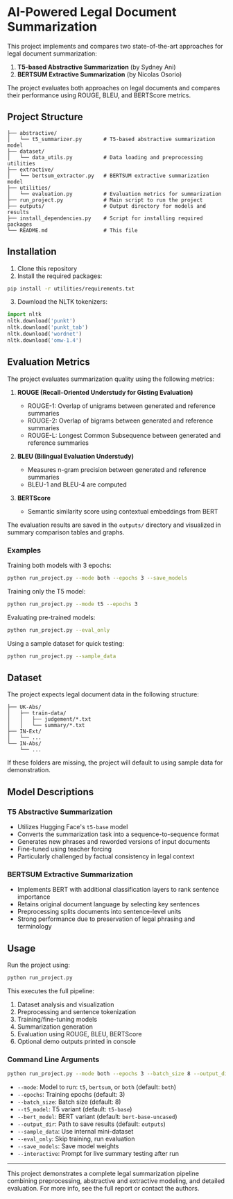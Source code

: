 # AI-Powered Legal Document Summarization

This project implements and compares two state-of-the-art approaches for legal document summarization:

1. **T5-based Abstractive Summarization** (by Sydney Ani)
2. **BERTSUM Extractive Summarization** (by Nicolas Osorio)

The project evaluates both approaches on legal documents and compares their performance using ROUGE, BLEU, and BERTScore metrics.

## Project Structure

```
├── abstractive/
│   └── t5_summarizer.py       # T5-based abstractive summarization model
├── dataset/
│   └── data_utils.py          # Data loading and preprocessing utilities
├── extractive/
│   └── bertsum_extractor.py   # BERTSUM extractive summarization model
├── utilities/
│   └── evaluation.py          # Evaluation metrics for summarization
├── run_project.py             # Main script to run the project
├── outputs/                   # Output directory for models and results
├── install_dependencies.py    # Script for installing required packages
└── README.md                  # This file
```

## Installation

1. Clone this repository
2. Install the required packages:
```bash
pip install -r utilities/requirements.txt
```
3. Download the NLTK tokenizers:
```python
import nltk
nltk.download('punkt')
nltk.download('punkt_tab')
nltk.download('wordnet')
nltk.download('omw-1.4')
```

## Evaluation Metrics

The project evaluates summarization quality using the following metrics:

1. **ROUGE (Recall-Oriented Understudy for Gisting Evaluation)**
   - ROUGE-1: Overlap of unigrams between generated and reference summaries
   - ROUGE-2: Overlap of bigrams between generated and reference summaries
   - ROUGE-L: Longest Common Subsequence between generated and reference summaries

2. **BLEU (Bilingual Evaluation Understudy)**
   - Measures n-gram precision between generated and reference summaries
   - BLEU-1 and BLEU-4 are computed

3. **BERTScore**
   - Semantic similarity score using contextual embeddings from BERT

The evaluation results are saved in the `outputs/` directory and visualized in summary comparison tables and graphs.

### Examples

Training both models with 3 epochs:
```bash
python run_project.py --mode both --epochs 3 --save_models
```

Training only the T5 model:
```bash
python run_project.py --mode t5 --epochs 3
```

Evaluating pre-trained models:
```bash
python run_project.py --eval_only
```

Using a sample dataset for quick testing:
```bash
python run_project.py --sample_data
```

## Dataset

The project expects legal document data in the following structure:

```
├── UK-Abs/
│   ├── train-data/
│   │   ├── judgement/*.txt
│   │   └── summary/*.txt
├── IN-Ext/
│   └── ...
└── IN-Abs/
    └── ...
```

If these folders are missing, the project will default to using sample data for demonstration.

## Model Descriptions

### T5 Abstractive Summarization

- Utilizes Hugging Face's `t5-base` model
- Converts the summarization task into a sequence-to-sequence format
- Generates new phrases and reworded versions of input documents
- Fine-tuned using teacher forcing
- Particularly challenged by factual consistency in legal context

### BERTSUM Extractive Summarization

- Implements BERT with additional classification layers to rank sentence importance
- Retains original document language by selecting key sentences
- Preprocessing splits documents into sentence-level units
- Strong performance due to preservation of legal phrasing and terminology

## Usage

Run the project using:
```bash
python run_project.py
```

This executes the full pipeline:
1. Dataset analysis and visualization
2. Preprocessing and sentence tokenization
3. Training/fine-tuning models
4. Summarization generation
5. Evaluation using ROUGE, BLEU, BERTScore
6. Optional demo outputs printed in console

### Command Line Arguments

```bash
python run_project.py --mode both --epochs 3 --batch_size 8 --output_dir outputs --sample_data
```

- `--mode`: Model to run: `t5`, `bertsum`, or `both` (default: `both`)
- `--epochs`: Training epochs (default: 3)
- `--batch_size`: Batch size (default: 8)
- `--t5_model`: T5 variant (default: `t5-base`)
- `--bert_model`: BERT variant (default: `bert-base-uncased`)
- `--output_dir`: Path to save results (default: `outputs`)
- `--sample_data`: Use internal mini-dataset
- `--eval_only`: Skip training, run evaluation
- `--save_models`: Save model weights
- `--interactive`: Prompt for live summary testing after run

---

This project demonstrates a complete legal summarization pipeline combining preprocessing, abstractive and extractive modeling, and detailed evaluation. For more info, see the full report or contact the authors.
